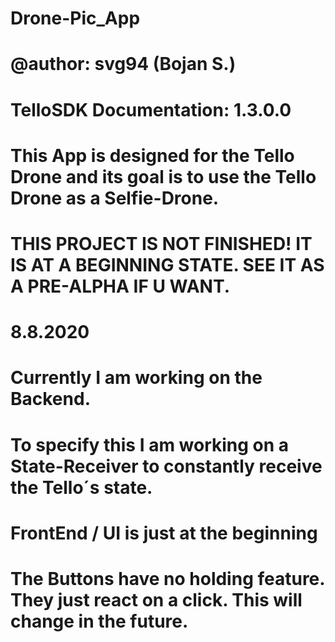 # Drone-Pic_App
# @author: svg94 (Bojan S.)
# TelloSDK Documentation: 1.3.0.0
# This App is designed for the Tello Drone and its goal is to use the Tello Drone as a Selfie-Drone.
#
# THIS PROJECT IS NOT FINISHED! IT IS AT A BEGINNING STATE. SEE IT AS A PRE-ALPHA IF U WANT.
#
# 8.8.2020
# Currently I am working on the Backend.
# To specify this I am working on a State-Receiver to constantly receive the Tello´s state.
#
# FrontEnd / UI is just at the beginning
# The Buttons have no holding feature. They just react on a click. This will change in the future.
#
#
#